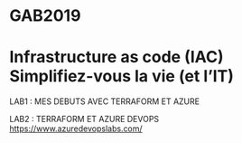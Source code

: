 # GAB2019
# Infrastructure as code (IAC) Simplifiez-vous la vie (et l’IT)
LAB1 : MES DEBUTS AVEC TERRAFORM ET AZURE  


LAB2 : TERRAFORM ET AZURE  DEVOPS
https://www.azuredevopslabs.com/

